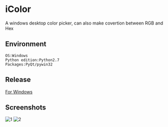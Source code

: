 # iColor
A windows desktop color picker, can also make covertion between RGB and Hex
## Environment

    OS:Windows  
    Python edition:Python2.7  
    Packages:PyQt/pywin32

## Release
[For Windows](http://www.jackeriss.com/works/iColor_1.0.0_Setup.exe)
## Screenshots
![1](http://img.blog.csdn.net/20151106015205194)
![2](http://img.blog.csdn.net/20151106015215705)
